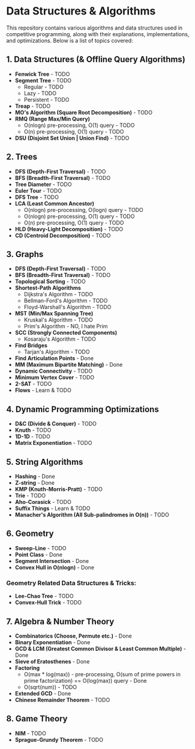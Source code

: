 # Data Structures & Algorithms

This repository contains various algorithms and data structures used in competitive programming, along with their explanations, implementations, and optimizations. Below is a list of topics covered:

## 1. Data Structures (& Offline Query Algorithms)

- **Fenwick Tree** - TODO
- **Segment Tree** - TODO
  - Regular - TODO
  - Lazy - TODO
  - Persistent - TODO
- **Treap** - TODO
- **MO's Algorithm (Square Root Decomposition)** - TODO
- **RMQ (Range Max/Min Query)**  
  - O(nlogn) pre-processing, O(1) query - TODO  
  - O(n) pre-processing, O(1) query - TODO
- **DSU (Disjoint Set Union | Union Find)** - TODO

## 2. Trees

- **DFS (Depth-First Traversal)** - TODO
- **BFS (Breadth-First Traversal)** - TODO
- **Tree Diameter** - TODO
- **Euler Tour** - TODO
- **DFS Tree** - TODO
- **LCA (Least Common Ancestor)**  
  - O(nlogn) pre-processing, O(logn) query - TODO  
  - O(nlogn) pre-processing, O(1) query - TODO  
  - O(n) pre-processing, O(1) query - TODO
- **HLD (Heavy-Light Decomposition)** - TODO
- **CD (Centroid Decomposition)** - TODO

## 3. Graphs

- **DFS (Depth-First Traversal)** - TODO
- **BFS (Breadth-First Traversal)** - TODO
- **Topological Sorting** - TODO
- **Shortest-Path Algorithms**  
  - Dijkstra's Algorithm - TODO  
  - Bellman-Ford's Algorithm - TODO  
  - Floyd-Warshall's Algorithm - TODO
- **MST (Min/Max Spanning Tree)**  
  - Kruskal's Algorithm - TODO  
  - Prim's Algorithm - NO, I hate Prim
- **SCC (Strongly Connected Components)**  
  - Kosaraju's Algorithm - TODO
- **Find Bridges**  
  - Tarjan's Algorithm - TODO
- **Find Articulation Points** - Done
- **MM (Maximum Bipartite Matching)** - Done
- **Dynamic Connectivity** - TODO
- **Minimum Vertex Cover** - TODO
- **2-SAT** - TODO
- **Flows** - Learn & TODO

## 4. Dynamic Programming Optimizations

- **D&C (Divide & Conquer)** - TODO
- **Knuth** - TODO
- **1D-1D** - TODO
- **Matrix Exponentiation** - TODO

## 5. String Algorithms

- **Hashing** - Done
- **Z-string** - Done
- **KMP (Knuth-Morris-Pratt)** - TODO
- **Trie** - TODO
- **Aho-Corasick** - TODO
- **Suffix Things** - Learn & TODO
- **Manacher's Algorithm (All Sub-palindromes in O(n))** - TODO

## 6. Geometry

- **Sweep-Line** - TODO
- **Point Class** - Done
- **Segment Intersection** - Done
- **Convex Hull in O(nlogn)** - Done

### Geometry Related Data Structures & Tricks:

- **Lee-Chao Tree** - TODO
- **Convex-Hull Trick** - TODO

## 7. Algebra & Number Theory

- **Combinatorics (Choose, Permute etc.)** - Done
- **Binary Exponentiation** - Done
- **GCD & LCM (Greatest Common Divisor & Least Common Multiple)** - Done
- **Sieve of Eratosthenes** - Done
- **Factoring**  
  - O(max * log(max)) - pre-processing, O(sum of prime powers in prime factorization) == O(log(max)) query - Done  
  - O(sqrt(num)) - TODO
- **Extended GCD** - Done
- **Chinese Remainder Theorem** - TODO

## 8. Game Theory

- **NIM** - TODO
- **Sprague-Grundy Theorem** - TODO
